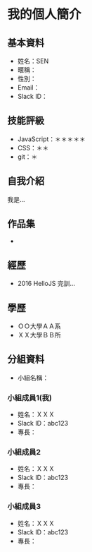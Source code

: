 # 我的個人簡介

## 基本資料
- 姓名：SEN
- 暱稱：
- 性別：
- Email：
- Slack ID：

## 技能評級
- JavaScript：＊＊＊＊＊
- CSS：＊＊
- git：＊

## 自我介紹
我是...

## 作品集
- 

## 經歷
- 2016 HelloJS 完訓...

## 學歷
- ＯＯ大學ＡＡ系
- ＸＸ大學ＢＢ所

## 分組資料
- 小組名稱：

### 小組成員1(我)
- 姓名：ＸＸＸ
- Slack ID：abc123
- 專長：

### 小組成員2
- 姓名：ＸＸＸ
- Slack ID：abc123
- 專長：

### 小組成員3
- 姓名：ＸＸＸ
- Slack ID：abc123
- 專長：
